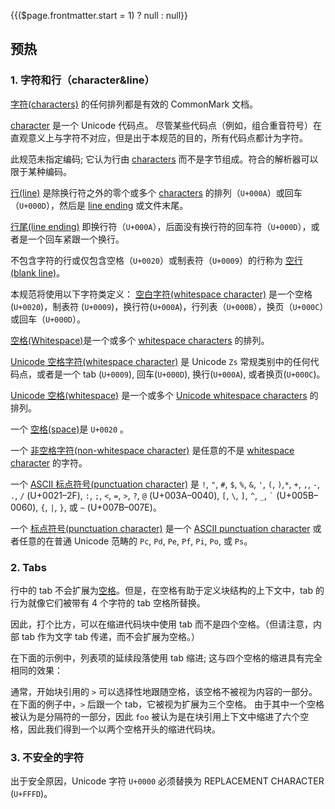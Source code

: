 {{($page.frontmatter.start = 1) ? null : null}}
## 预热

### 1. 字符和行（character&line）

[字符(characters)](https://github.github.com/gfm/#character) 的任何排列都是有效的 CommonMark 文档。

[character](https://github.github.com/gfm/#character) 是一个 Unicode 代码点。 尽管某些代码点（例如，组合重音符号）在直观意义上与字符不对应，但是出于本规范的目的，所有代码点都计为字符。

此规范未指定编码; 它认为行由 [characters](https://github.github.com/gfm/#character) 而不是字节组成。符合的解析器可以限于某种编码。

[行(line)](https://github.github.com/gfm/#line) 是除换行符之外的零个或多个 [characters](https://github.github.com/gfm/#character) 的排列（`U+000A`）或回车（`U+000D`），然后是 [line ending](https://github.github.com/gfm/#line-ending) 或文件末尾。

[行尾(line ending)](https://github.github.com/gfm/#line-ending) 即换行符（`U+000A`），后面没有换行符的回车符（`U+000D`），或者是一个回车紧跟一个换行。

不包含字符的行或仅包含空格（`U+0020`）或制表符（`U+0009`）的行称为 [空行(blank line)](https://github.github.com/gfm/#blank-line)。

本规范将使用以下字符类定义：
[空白字符(whitespace character)](https://github.github.com/gfm/#whitespace-character) 是一个空格(`U+0020`)，制表符 (`U+0009`)，换行符(`U+000A`)，行列表（`U+000B`），换页（`U+000C`）或回车（`U+000D`）。

[空格(Whitespace)](https://github.github.com/gfm/#whitespace)是一个或多个 [whitespace characters](https://github.github.com/gfm/#whitespace-character) 的排列。

[Unicode 空格字符(whitespace character)](https://github.github.com/gfm/#unicode-whitespace-character) 是 Unicode `Zs` 常规类别中的任何代码点，或者是一个 tab (`U+0009`), 回车(`U+000D`), 换行(`U+000A`), 或者换页(`U+000C`)。

[Unicode 空格(whitespace)](https://github.github.com/gfm/#unicode-whitespace) 是一个或多个 [Unicode whitespace characters](https://github.github.com/gfm/#unicode-whitespace-character) 的排列。 

一个 [空格(space)](https://github.github.com/gfm/#space)是 `U+0020` 。

一个 [非空格字符(non-whitespace character)](https://github.github.com/gfm/#non-whitespace-character) 是任意的不是 [whitespace character](https://github.github.com/gfm/#whitespace-character) 的字符。

一个 [ASCII 标点符号(punctuation character)](https://github.github.com/gfm/#ascii-punctuation-character) 是 `!`, `"`, `#`, `$`, `%`, `&`, `'`, `(`, `)`,`*`, `+`, `,`, `-`, `.`, `/` (U+0021–2F), 
`:`, `;`, `<`, `=`, `>`, `?`, `@` (U+003A–0040),
`[`, `\`, `]`, `^`, `_`, `` ` `` (U+005B–0060), 
`{`, `|`, `}`, 或 `~` (U+007B–007E)。

一个 [标点符号(punctuation character)](https://github.github.com/gfm/#punctuation-character) 是一个 [ASCII punctuation character](https://github.github.com/gfm/#ascii-punctuation-character) 或者任意的在普通 Unicode 范畴的 `Pc`, `Pd`, `Pe`, `Pf`, `Pi`, `Po`, 或 `Ps`。  

### 2. Tabs

行中的 tab 不会扩展为[空格](https://github.github.com/gfm/#space)。但是，在空格有助于定义块结构的上下文中，tab 的行为就像它们被带有 4 个字符的 tab 空格所替换。

因此，打个比方，可以在缩进代码块中使用 tab 而不是四个空格。（但请注意，内部 tab 作为文字 tab 传递，而不会扩展为空格。）   
<Example :index="$page.frontmatter.start++"/>

<Example :index="$page.frontmatter.start++"/>

<Example :index="$page.frontmatter.start++"/>

在下面的示例中，列表项的延续段落使用 tab 缩进; 这与四个空格的缩进具有完全相同的效果：
<Example :index="$page.frontmatter.start++"/>

<Example :index="$page.frontmatter.start++"/>

通常，开始块引用的 `>` 可以选择性地跟随空格，该空格不被视为内容的一部分。在下面的例子中，`>` 后跟一个 tab，它被视为扩展为三个空格。 由于其中一个空格被认为是分隔符的一部分，因此 `foo` 被认为是在块引用上下文中缩进了六个空格，因此我们得到一个以两个空格开头的缩进代码块。

<Example :index="$page.frontmatter.start++"/>

<Example :index="$page.frontmatter.start++"/>

<Example :index="$page.frontmatter.start++"/>

<Example :index="$page.frontmatter.start++"/>

<Example :index="$page.frontmatter.start++"/>

<Example :index="$page.frontmatter.start++"/>

### 3. 不安全的字符

出于安全原因，Unicode 字符 `U+0000` 必须替换为 REPLACEMENT CHARACTER (`U+FFFD`)。 